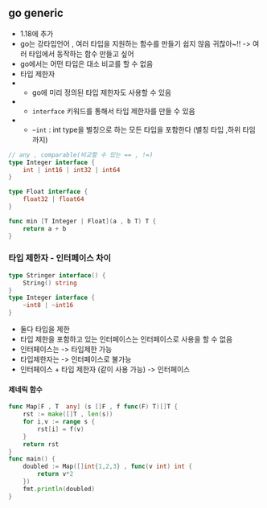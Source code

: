 ## go generic
- 1.18에 추가
- go는 강타입언어 , 여러 타입을 지원하는 함수를 만들기 쉽지 않음 귀찮아~!! -> 여러 타입에서 동작하는 함수 만들고 싶어
- go에서는 어떤 타입은 대소 비교를 할 수 없음   
- 타입 제한자 
- - go에 미리 정의된 타입 제한자도 사용할 수 있음 
- - `interface` 키워드를 통해서 타입 제한자를 만들 수 있음
- - `~int` :  int type을 별칭으로 하는 모든 타입을 포함한다  (별칭 타입 ,하위 타임까지)
```go
// any , comparable(비교할 수 있는 == , !=)
type Integer interface {
    int | int16 | int32 | int64
}

type Float interface {
    float32 | float64
}

func min [T Integer | Float](a , b T) T {
    return a + b
}
```

### 타입 제한자  - 인터페이스 차이
```go
type Stringer interface() {
    String() string
}
type Integer interface {
    ~int8 | ~int16
}
```
- 둘다 타입을 제한 
- 타입 제한을 포함하고 있는 인터페이스는  인터페이스로 사용을 할 수 없음 
- 인터페이스는 -> 타입제한 가능
- 타입제한자는 -> 인터페이스로 불가능 
- 인터페이스 + 타입 제한자 (같이 사용 가능) -> 인터페이스

#### 제네릭 함수 
```go
func Map[F , T  any] (s []F , f func(F) T)[]T {
    rst := make([]T , len(s))
    for i,v := range s {
        rst[i] = f(v)
    }
    return rst 
}
func main() {
    doubled := Map([]int{1,2,3} , func(v int) int {
        return v*2
    })
    fmt.println(doubled)
}
```